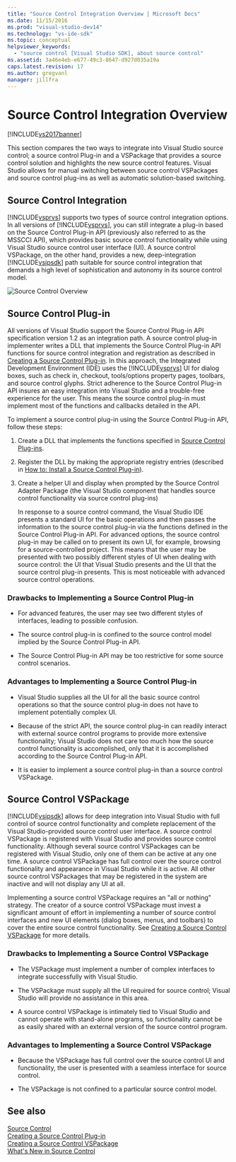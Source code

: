 ```yaml
---
title: "Source Control Integration Overview | Microsoft Docs"
ms.date: 11/15/2016
ms.prod: "visual-studio-dev14"
ms.technology: "vs-ide-sdk"
ms.topic: conceptual
helpviewer_keywords: 
  - "source control [Visual Studio SDK], about source control"
ms.assetid: 3a46e4eb-e677-49c3-8647-d927d035a19a
caps.latest.revision: 17
ms.author: gregvanl
manager: jillfra
---
```

# Source Control Integration Overview
[!INCLUDE[vs2017banner](../../includes/vs2017banner.md)]

This section compares the two ways to integrate into Visual Studio source control; a source control Plug-in and a VSPackage that provides a source control solution and highlights the new source control features. Visual Studio allows for manual switching between source control VSPackages and source control plug-ins as well as automatic solution-based switching.  
  
## Source Control Integration  
 [!INCLUDE[vsprvs](../../includes/vsprvs-md.md)] supports two types of source control integration options. In all versions of [!INCLUDE[vsprvs](../../includes/vsprvs-md.md)], you can still integrate a plug-in based on the Source Control Plug-in API (previously also referred to as the MSSCCI API), which provides basic source control functionality while using Visual Studio source control user interface (UI). A source control VSPackage, on the other hand, provides a new, deep-integration [!INCLUDE[vsipsdk](../../includes/vsipsdk-md.md)] path suitable for source control integration that demands a high level of sophistication and autonomy in its source control model.  
  
 ![Source Control Overview](../../extensibility/internals/media/sourcectnrloverview.gif "SourceCtnrlOverview")  
  
## Source Control Plug-in  
 All versions of Visual Studio support the Source Control Plug-in API specification version 1.2 as an integration path. A source control plug-in implementer writes a DLL that implements the Source Control Plug-in API functions for source control integration and registration as described in [Creating a Source Control Plug-in](../../extensibility/internals/creating-a-source-control-plug-in.md). In this approach, the Integrated Development Environment (IDE) uses the [!INCLUDE[vsprvs](../../includes/vsprvs-md.md)] UI for dialog boxes, such as check in, checkout, tools/options property pages, toolbars, and source control glyphs. Strict adherence to the Source Control Plug-in API insures an easy integration into Visual Studio and a trouble-free experience for the user. This means the source control plug-in must implement most of the functions and callbacks detailed in the API.  
  
 To implement a source control plug-in using the Source Control Plug-in API, follow these steps:  
  
1. Create a DLL that implements the functions specified in [Source Control Plug-ins](../../extensibility/source-control-plug-ins.md).  
  
2. Register the DLL by making the appropriate registry entries (described in [How to: Install a Source Control Plug-in](../../extensibility/internals/how-to-install-a-source-control-plug-in.md)).  
  
3. Create a helper UI and display when prompted by the Source Control Adapter Package (the Visual Studio component that handles source control functionality via source control plug-ins)  
  
   In response to a source control command, the Visual Studio IDE presents a standard UI for the basic operations and then passes the information to the source control plug-in via the functions defined in the Source Control Plug-in API. For advanced options, the source control plug-in may be called on to present its own UI, for example, browsing for a source-controlled project. This means that the user may be presented with two possibly different styles of UI when dealing with source control: the UI that Visual Studio presents and the UI that the source control plug-in presents. This is most noticeable with advanced source control operations.  
  
### Drawbacks to Implementing a Source Control Plug-in  
  
- For advanced features, the user may see two different styles of interfaces, leading to possible confusion.  
  
- The source control plug-in is confined to the source control model implied by the Source Control Plug-in API.  
  
- The Source Control Plug-in API may be too restrictive for some source control scenarios.  
  
### Advantages to Implementing a Source Control Plug-in  
  
- Visual Studio supplies all the UI for all the basic source control operations so that the source control plug-in does not have to implement potentially complex UI.  
  
- Because of the strict API, the source control plug-in can readily interact with external source control programs to provide more extensive functionality; Visual Studio does not care too much how the source control functionality is accomplished, only that it is accomplished according to the Source Control Plug-in API.  
  
- It is easier to implement a source control plug-in than a source control VSPackage.  
  
## Source Control VSPackage  
 [!INCLUDE[vsipsdk](../../includes/vsipsdk-md.md)] allows for deep integration into Visual Studio with full control of source control functionality and complete replacement of the Visual Studio-provided source control user interface. A source control VSPackage is registered with Visual Studio and provides source control functionality. Although several source control VSPackages can be registered with Visual Studio, only one of them can be active at any one time. A source control VSPackage has full control over the source control functionality and appearance in Visual Studio while it is active. All other source control VSPackages that may be registered in the system are inactive and will not display any UI at all.  
  
 Implementing a source control VSPackage requires an "all or nothing" strategy. The creator of a source control VSPackage must invest a significant amount of effort in implementing a number of source control interfaces and new UI elements (dialog boxes, menus, and toolbars) to cover the entire source control functionality. See [Creating a Source Control VSPackage](../../extensibility/internals/creating-a-source-control-vspackage.md) for more details.  
  
### Drawbacks to Implementing a Source Control VSPackage  
  
- The VSPackage must implement a number of complex interfaces to integrate successfully with Visual Studio.  
  
- The VSPackage must supply all the UI required for source control; Visual Studio will provide no assistance in this area.  
  
- A source control VSPackage is intimately tied to Visual Studio and cannot operate with stand-alone programs, so functionality cannot be as easily shared with an external version of the source control program.  
  
### Advantages to Implementing a Source Control VSPackage  
  
- Because the VSPackage has full control over the source control UI and functionality, the user is presented with a seamless interface for source control.  
  
- The VSPackage is not confined to a particular source control model.  
  
## See also  
 [Source Control](../../extensibility/internals/source-control.md)   
 [Creating a Source Control Plug-in](../../extensibility/internals/creating-a-source-control-plug-in.md)   
 [Creating a Source Control VSPackage](../../extensibility/internals/creating-a-source-control-vspackage.md)   
 [What's New in Source Control](../../extensibility/internals/what-s-new-in-source-control.md)
